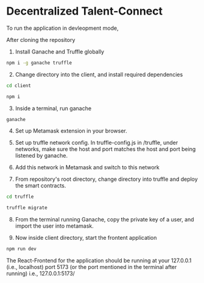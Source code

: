 # Decentralized Talent-Connect

To run the application in devleopment mode,

After cloning the repository

1. Install Ganache and Truffle globally

```bash
npm i -g ganache truffle
```

2. Change directory into the client, and install required dependencies

```bash
cd client
```

```bash
npm i
```

3. Inside a terminal, run ganache

```bash
ganache
```

4. Set up Metamask extension in your browser.

5. Set up truffle network config. In truffle-config.js in /truffle, under networks, make sure the host and port matches the host and port being listened by ganache.

6. Add this network in Metamask and switch to this network

7. From repository's root directory, change directory into truffle and deploy the smart contracts.

```bash
cd truffle
```

```bash
truffle migrate
```

8. From the terminal running Ganache, copy the private key of a user, and import the user into metamask.

9. Now inside client directory, start the frontent application

```bash
npm run dev
```

The React-Frontend for the application should be running at your 127.0.0.1 (i.e., localhost) port 5173 (or the port mentioned in the terminal after running) i.e., 127.0.0.1:5173/ 
